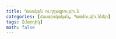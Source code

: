 ```yaml
---
title: Դասական ուղղագրութիւն
categories: [Հասարակական, Պատմութիւններ]
tags: [մարդիկ]
math: false
---
```

